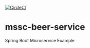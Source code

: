 [![CircleCI](https://circleci.com/gh/HuseyinCengiz/mssc-beer-service.svg?style=svg)](https://circleci.com/gh/HuseyinCengiz/mssc-beer-service)
# mssc-beer-service

Spring Boot Microservice Example
